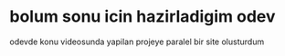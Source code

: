 # bolum sonu icin hazirladigim odev

odevde konu videosunda yapilan  projeye paralel bir site olusturdum